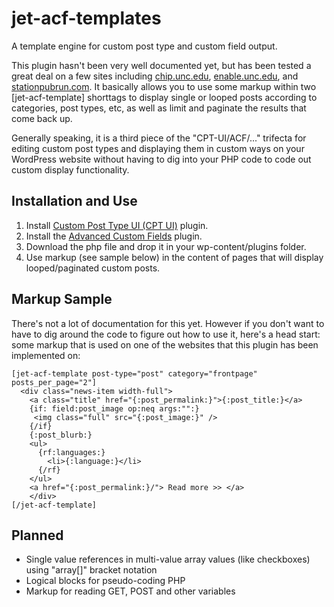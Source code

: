 # jet-acf-templates

A template engine for custom post type and custom field output.

  This plugin hasn't been very well documented yet, but has been tested a great deal on a few sites including [chip.unc.edu](https:chip.unc.edu), [enable.unc.edu](https://enable.unc.edu), and [stationpubrun.com](https://stationpubrun.com). It basically allows you to use some markup within two \[jet-acf-template\] shorttags to display single or looped posts according to categories, post types, etc, as well as limit and paginate the results that come back up.

Generally speaking, it is a third piece of the "CPT-UI/ACF/..." trifecta for editing custom post types and displaying them in custom ways on your WordPress website without having to dig into your PHP code to code out custom display functionality.

## Installation and Use

1. Install [Custom Post Type UI (CPT UI)](https://wordpress.org/plugins/custom-post-type-ui/) plugin.
1. Install the [Advanced Custom Fields](https://www.advancedcustomfields.com/) plugin.
1. Download the php file and drop it in your wp-content/plugins folder.
1. Use markup (see sample below) in the content of pages that will display looped/paginated custom posts.

## Markup Sample
There's not a lot of documentation for this yet. However if you don't want to have to dig around the code to figure out how to use it, here's a head start: some markup that is used on one of the websites that this plugin has been implemented on:

```
[jet-acf-template post-type="post" category="frontpage" posts_per_page="2"]
  <div class="news-item width-full">
    <a class="title" href="{:post_permalink:}">{:post_title:}</a>
    {if: field:post_image op:neq args:"":}
     <img class="full" src="{:post_image:}" />
    {/if}
    {:post_blurb:}
    <ul>
      {rf:languages:}
        <li>{:language:}</li>
      {/rf}
    </ul>
    <a href="{:post_permalink:}/"> Read more >> </a>
    </div>
[/jet-acf-template]
```

## Planned

* Single value references in multi-value array values (like checkboxes) using "array[]" bracket notation
* Logical blocks for pseudo-coding PHP
* Markup for reading GET, POST and other variables
